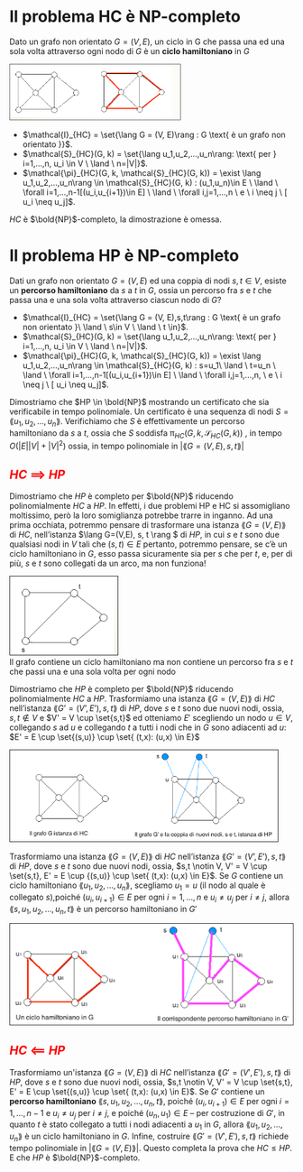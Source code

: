 # Il problema HC è NP-completo  

Dato un grafo non orientato $G = (V,E)$, un ciclo in G che passa una ed una sola volta attraverso ogni nodo di $G$ è un **ciclo hamiltoniano** in $G$

![HC](../Screen/hc_es.png)  

+ $\mathcal{I}_{HC} = \set{\lang G = (V, E)\rang : G \text{ è un grafo non orientato }}$.
+ $\mathcal{S}_{HC}(G, k) = \set{\lang u_1,u_2,...,u_n\rang: \text{ per } i=1,...,n, u_i \in V \ \land \ n=|V|}$.
+ $\mathcal{\pi}_{HC}(G, k, \mathcal{S}_{HC}(G, k)) = \exist \lang u_1,u_2,...,u_n\rang \in \mathcal{S}_{HC}(G, k) : (u_1,u_n)\in E \ \land \ \forall i=1,...,n-1[(u_i,u_{i+1})\in E] \ \land \ \forall i,j=1,...,n \ e  \ i \neq j \ [ u_i \neq u_j]$.    

$HC$ è $\bold{NP}$-completo, la dimostrazione è omessa.  

# Il problema HP è NP-completo  

Dati un grafo non orientato $G = (V,E)$ ed una coppia di nodi $s, t \in V$, esiste un **percorso hamiltoniano** da $s$ a $t$ in $G$, ossia un percorso fra $s$ e $t$ che passa una e una sola volta attraverso ciascun nodo di $G$?  

+ $\mathcal{I}_{HC} = \set{\lang G = (V, E),s,t\rang : G \text{ è un grafo non orientato }\ \land \ s\in V \ \land \ t \in}$.
+ $\mathcal{S}_{HC}(G, k) = \set{\lang u_1,u_2,...,u_n\rang: \text{ per } i=1,...,n, u_i \in V \ \land \ n=|V|}$.
+ $\mathcal{\pi}_{HC}(G, k, \mathcal{S}_{HC}(G, k)) = \exist \lang u_1,u_2,...,u_n\rang \in \mathcal{S}_{HC}(G, k) : s=u_1\ \land \ t=u_n \ \land \ \forall i=1,...,n-1[(u_i,u_{i+1})\in E] \ \land \ \forall i,j=1,...,n, \ e  \ i \neq j \ [ u_i \neq u_j]$.      

Dimostriamo che $HP \in \bold{NP}$ mostrando un certificato che sia verificabile in tempo polinomiale.
Un certificato è una sequenza di nodi $S = \lang u_1, u_2, … , u_n\rang$. Verifichiamo che $S$ è effettivamente un percorso hamiltoniano da $s$ a $t$, ossia che $S$ soddisfa $\mathcal{\pi}_{HC}(G, k, \mathcal{S}_{HC}(G, k))$ , in tempo $O(|E||V| + |V|^2)$
ossia, in tempo polinomiale in $| \lang G=(V,E), s, t \rang |$   

## <span style="color:red"> *HC* $\implies$ *HP* </span>

Dimostriamo che $HP$ è completo per $\bold{NP}$ riducendo polinomialmente $HC$ a $HP$. In effetti, i due problemi HP e HC si assomigliano moltissimo, però la loro somiglianza potrebbe trarre in inganno.
Ad una prima occhiata, potremmo pensare di trasformare una istanza $\lang G=(V,E) \rang$ di $HC$, nell’istanza $\lang G=(V,E), s, t \rang $ di $HP$, in cui $s$ e $t$ sono due qualsiasi nodi in $V$ tali che $(s,t) \in E$ pertanto, potremmo pensare, se c’è un ciclo hamiltoniano in $G$, esso passa sicuramente sia
per $s$ che per $t$, e, per di più, $s$ e $t$ sono collegati da un arco, ma non funziona!  

![Controesempio](../Screen/hp_contes.png)  
Il grafo contiene un ciclo hamiltoniano
ma non contiene un percorso fra $s$ e $t$
che passi una e una sola volta per ogni
nodo  


Dimostriamo che $HP$ è completo per $\bold{NP}$ riducendo polinomialmente $HC$ a $HP$.
Trasformiamo una istanza $\lang G=(V,E) \rang$ di $HC$ nell’istanza $\lang G’=(V’,E’), s,t \rang$ di $HP$, dove
$s$ e $t$ sono due nuovi nodi, ossia, $s,t \notin V$ e $V' = V \cup \set{s,t}$ ed otteniamo $E'$ scegliendo un nodo $u ∈ V$, collegando $s$ ad $u$ e collegando $t$ a tutti i nodi
che in $G$ sono adiacenti ad $u$: $E' = E \cup \set{(s,u)} \cup \set{ (t,x): (u,x) \in E}$  

![HCHP](../Screen/hp_hc.png)  

Trasformiamo una istanza $\lang G=(V,E) \rang$ di $HC$ nell’istanza $\lang G’=(V’,E’), s,t \rang$ di $HP$, dove
$s$ e $t$ sono due nuovi nodi, ossia, $s,t \notin V, V' = V \cup \set{s,t}, E' = E \cup {(s,u)} \cup \set{ (t,x): (u,x) \in E}$.
Se $G$ contiene un ciclo hamiltoniano $\lang u_1, u_2, … , u_n\rang$, scegliamo $u_1= u$ (il nodo al quale è collegato $s$),poiché $(u_i,u_{i+1}) \in E$ per ogni $i = 1, … , n$ e $u_i \neq u_j$ per $i \neq j$, allora $\lang s, u_1, u_2, … , u_n, t \rang$ è un percorso hamiltoniano in $G'$

![HCHP2](../Screen/hp_hc2.png)  

## <span style="color:red"> *HC* $\impliedby$ *HP* </span>

Trasformiamo un'istanza $\lang G=(V,E) \rang$ di $HC$ nell’istanza $\lang G'=(V',E'), s,t \rang$ di $HP$, dove
$s$ e $t$ sono due nuovi nodi, ossia, $s,t \notin V, V' = V \cup \set{s,t}, E' = E \cup \set{(s,u)} \cup \set{ (t,x): (u,x) \in E}$.
Se $G'$ contiene un **percorso hamiltoniano** $\lang s, u_1, u_2, … , u_n, t \rang$, poiché $(u_i,u_{i+1}) \in E$ per ogni $i = 1, … , n-1$ e $u_i ≠ u_j$ per $i ≠ j$, e poiché $(u_n, u_1) \in E$ – per costruzione di $G'$, in quanto $t$ è stato collegato a tutti i nodi adiacenti a $u_1$ in $G$, allora $\lang u_1, u_2, … , u_n \rang$ è un ciclo hamiltoniano in $G$.
Infine, costruire $\lang G'=(V',E'), s,t \rang$ richiede tempo polinomiale in $|\lang G=(V,E) \rang |$.
Questo completa la prova che $HC \leq HP$. E che $HP$ è $\bold{NP}$-completo.